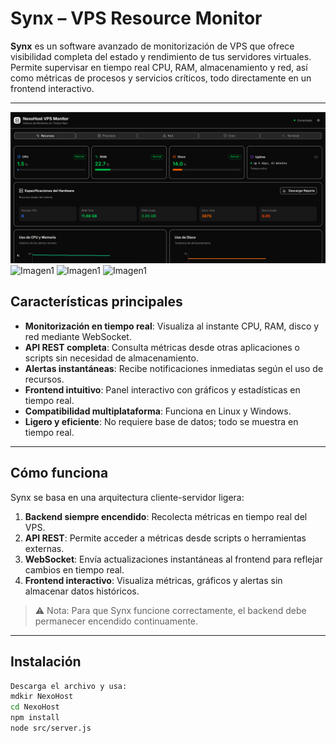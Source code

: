 # Synx – VPS Resource Monitor

**Synx** es un software avanzado de monitorización de VPS que ofrece visibilidad completa del estado y rendimiento de tus servidores virtuales. Permite supervisar en tiempo real CPU, RAM, almacenamiento y red, así como métricas de procesos y servicios críticos, todo directamente en un frontend interactivo.

---
![Imagen1](https://github.com/NexoHost/sysnx/blob/main/images/image1.png?raw=true)
![Imagen1](https://github.com/NexoHost/sysnx/blob/main/images/image2.png?raw=true)
![Imagen1](https://github.com/NexoHost/sysnx/blob/main/images/image3.png?raw=true)
![Imagen1](https://github.com/NexoHost/sysnx/blob/main/images/image4.png?raw=true)

## Características principales

- **Monitorización en tiempo real**: Visualiza al instante CPU, RAM, disco y red mediante WebSocket.  
- **API REST completa**: Consulta métricas desde otras aplicaciones o scripts sin necesidad de almacenamiento.  
- **Alertas instantáneas**: Recibe notificaciones inmediatas según el uso de recursos.  
- **Frontend intuitivo**: Panel interactivo con gráficos y estadísticas en tiempo real.  
- **Compatibilidad multiplataforma**: Funciona en Linux y Windows.  
- **Ligero y eficiente**: No requiere base de datos; todo se muestra en tiempo real.  

---

## Cómo funciona

Synx se basa en una arquitectura cliente-servidor ligera:

1. **Backend siempre encendido**: Recolecta métricas en tiempo real del VPS.  
2. **API REST**: Permite acceder a métricas desde scripts o herramientas externas.  
3. **WebSocket**: Envía actualizaciones instantáneas al frontend para reflejar cambios en tiempo real.  
4. **Frontend interactivo**: Visualiza métricas, gráficos y alertas sin almacenar datos históricos.

> ⚠️ Nota: Para que Synx funcione correctamente, el backend debe permanecer encendido continuamente.

---

## Instalación

```bash
Descarga el archivo y usa:
mdkir NexoHost
cd NexoHost
npm install
node src/server.js
